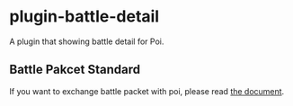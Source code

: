 # plugin-battle-detail

A plugin that showing battle detail for Poi.

## Battle Pakcet Standard

If you want to exchange battle packet with poi, please read [the document](./docs/packet-standard-v2.0.md).
